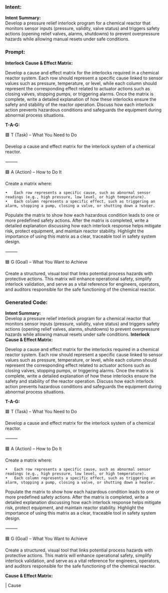 ### Intent:
**Intent Summary:**  
Develop a pressure relief interlock program for a chemical reactor that monitors sensor inputs (pressure, validity, valve status) and triggers safety actions (opening relief valves, alarms, shutdowns) to prevent overpressure hazards while allowing manual resets under safe conditions.

### Prompt:
**Interlock Cause & Effect Matrix:**

Develop a cause and effect matrix for the interlocks required in a chemical reactor system. Each row should represent a specific cause linked to sensor values such as pressure, temperature, or level, while each column should represent the corresponding effect related to actuator actions such as closing valves, stopping pumps, or triggering alarms. Once the matrix is complete, write a detailed explanation of how these interlocks ensure the safety and stability of the reactor operation. Discuss how each interlock action prevents hazardous conditions and safeguards the equipment during abnormal process situations.

**T-A-G:**

🟥 T (Task) – What You Need to Do

Develop a cause and effect matrix for the interlock system of a chemical reactor.

⸻

🟩 A (Action) – How to Do It

Create a matrix where:

	•	Each row represents a specific cause, such as abnormal sensor readings (e.g., high pressure, low level, or high temperature).
	•	Each column represents a specific effect, such as triggering an alarm, stopping a pump, closing a valve, or shutting down a heater.

Populate the matrix to show how each hazardous condition leads to one or more predefined safety actions. After the matrix is completed, write a detailed explanation discussing how each interlock response helps mitigate risk, protect equipment, and maintain reactor stability. Highlight the importance of using this matrix as a clear, traceable tool in safety system design.

⸻

🟦 G (Goal) – What You Want to Achieve

Create a structured, visual tool that links potential process hazards with protective actions. This matrix will enhance operational safety, simplify interlock validation, and serve as a vital reference for engineers, operators, and auditors responsible for the safe functioning of the chemical reactor.

### Generated Code:
**Intent Summary:**  
Develop a pressure relief interlock program for a chemical reactor that monitors sensor inputs (pressure, validity, valve status) and triggers safety actions (opening relief valves, alarms, shutdowns) to prevent overpressure hazards while allowing manual resets under safe conditions.
**Interlock Cause & Effect Matrix:**

Develop a cause and effect matrix for the interlocks required in a chemical reactor system. Each row should represent a specific cause linked to sensor values such as pressure, temperature, or level, while each column should represent the corresponding effect related to actuator actions such as closing valves, stopping pumps, or triggering alarms. Once the matrix is complete, write a detailed explanation of how these interlocks ensure the safety and stability of the reactor operation. Discuss how each interlock action prevents hazardous conditions and safeguards the equipment during abnormal process situations.

**T-A-G:**

🟥 T (Task) – What You Need to Do

Develop a cause and effect matrix for the interlock system of a chemical reactor.

⸻

🟩 A (Action) – How to Do It

Create a matrix where:

	•	Each row represents a specific cause, such as abnormal sensor readings (e.g., high pressure, low level, or high temperature).
	•	Each column represents a specific effect, such as triggering an alarm, stopping a pump, closing a valve, or shutting down a heater.

Populate the matrix to show how each hazardous condition leads to one or more predefined safety actions. After the matrix is completed, write a detailed explanation discussing how each interlock response helps mitigate risk, protect equipment, and maintain reactor stability. Highlight the importance of using this matrix as a clear, traceable tool in safety system design.

⸻

🟦 G (Goal) – What You Want to Achieve

Create a structured, visual tool that links potential process hazards with protective actions. This matrix will enhance operational safety, simplify interlock validation, and serve as a vital reference for engineers, operators, and auditors responsible for the safe functioning of the chemical reactor.

**Cause & Effect Matrix:**

| Cause
